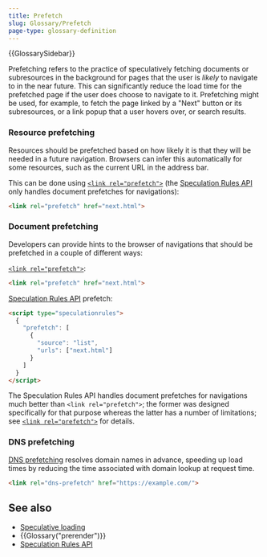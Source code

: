 ```yaml
---
title: Prefetch
slug: Glossary/Prefetch
page-type: glossary-definition
---
```


{{GlossarySidebar}}

Prefetching refers to the practice of speculatively fetching documents or subresources in the background for pages that the user is _likely_ to navigate to in the near future.
This can significantly reduce the load time for the prefetched page if the user does choose to navigate to it.
Prefetching might be used, for example, to fetch the page linked by a "Next" button or its subresources, or a link popup that a user hovers over, or search results.

### Resource prefetching

Resources should be prefetched based on how likely it is that they will be needed in a future navigation. Browsers can infer this automatically for some resources, such as the current URL in the address bar.

This can be done using [`<link rel="prefetch">`](/en-US/docs/Web/HTML/Attributes/rel/prefetch) (the [Speculation Rules API](/en-US/docs/Web/API/Speculation_Rules_API) only handles document prefetches for navigations):

```html
<link rel="prefetch" href="next.html">
```

### Document prefetching

Developers can provide hints to the browser of navigations that should be prefetched in a couple of different ways:

[`<link rel="prefetch">`](/en-US/docs/Web/HTML/Attributes/rel/prefetch):

```html
<link rel="prefetch" href="next.html">
```

[Speculation Rules API](/en-US/docs/Web/API/Speculation_Rules_API) prefetch:

```html
<script type="speculationrules">
  {
    "prefetch": [
      {
        "source": "list",
        "urls": ["next.html"]
      }
    ]
  }
</script>
```

The Speculation Rules API handles document prefetches for navigations much better than `<link rel="prefetch">`; the former was designed specifically for that purpose whereas the latter has a number of limitations; see [`<link rel="prefetch">`](/en-US/docs/Web/HTML/Attributes/rel/prefetch) for details.

### DNS prefetching

[DNS prefetching](/en-US/docs/Web/HTML/Attributes/rel/dns-prefetch) resolves domain names in advance, speeding up load times by reducing the time associated with domain lookup at request time.

```html
<link rel="dns-prefetch" href="https://example.com/">
```

## See also

- [Speculative loading](/en-US/docs/Web/Performance/Speculative_loading)
- {{Glossary("prerender")}}
- [Speculation Rules API](/en-US/docs/Web/API/Speculation_Rules_API)
